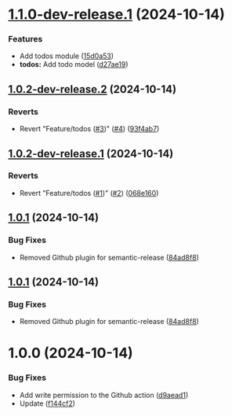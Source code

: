 # [1.1.0-dev-release.1](https://github.com/subhashish-clg/semver-prototype/compare/v1.0.2-dev-release.2...v1.1.0-dev-release.1) (2024-10-14)


### Features

* Add todos module ([15d0a53](https://github.com/subhashish-clg/semver-prototype/commit/15d0a5373938553bd1216745a3c5863336ba7cf4))
* **todos:** Add todo model ([d27ae19](https://github.com/subhashish-clg/semver-prototype/commit/d27ae1957c70a2d12b39cc9eeb3a01ea8e3d3327))

## [1.0.2-dev-release.2](https://github.com/subhashish-clg/semver-prototype/compare/v1.0.2-dev-release.1...v1.0.2-dev-release.2) (2024-10-14)


### Reverts

* Revert "Feature/todos ([#3](https://github.com/subhashish-clg/semver-prototype/issues/3))" ([#4](https://github.com/subhashish-clg/semver-prototype/issues/4)) ([93f4ab7](https://github.com/subhashish-clg/semver-prototype/commit/93f4ab7f6152b37e9b4f7fdfebe440db207bb86a))

## [1.0.2-dev-release.1](https://github.com/subhashish-clg/semver-prototype/compare/v1.0.1...v1.0.2-dev-release.1) (2024-10-14)


### Reverts

* Revert "Feature/todos ([#1](https://github.com/subhashish-clg/semver-prototype/issues/1))" ([#2](https://github.com/subhashish-clg/semver-prototype/issues/2)) ([068e160](https://github.com/subhashish-clg/semver-prototype/commit/068e16015188c94030b5c6ecfb53e515aec8391e))

## [1.0.1](https://github.com/subhashish-clg/semver-prototype/compare/v1.0.0...v1.0.1) (2024-10-14)


### Bug Fixes

* Removed Github plugin for semantic-release ([84ad8f8](https://github.com/subhashish-clg/semver-prototype/commit/84ad8f8792eb5362759028a27da9ff4415e09ade))

## [1.0.1](https://github.com/subhashish-clg/semver-prototype/compare/v1.0.0...v1.0.1) (2024-10-14)


### Bug Fixes

* Removed Github plugin for semantic-release ([84ad8f8](https://github.com/subhashish-clg/semver-prototype/commit/84ad8f8792eb5362759028a27da9ff4415e09ade))

# 1.0.0 (2024-10-14)


### Bug Fixes

* Add write permission to the Github action ([d9aead1](https://github.com/subhashish-clg/semver-prototype/commit/d9aead113a5b1e96ada1de8f4e8b2d3b1b1b7146))
* Update ([f144cf2](https://github.com/subhashish-clg/semver-prototype/commit/f144cf28541f86040f2cbd4c3201f0954db6aa0c))
